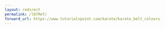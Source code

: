 ```yaml
---
layout: redirect
permalink: /l07Ref/
forward_url: https://www.tutorialspoint.com/karate/karate_belt_colours_meaning.htm
---
```

